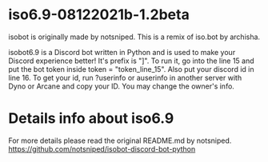 # iso6.9-08122021b-1.2beta
isobot is originally made by notsniped. This is a remix of iso.bot by archisha.

isobot6.9 is a Discord bot written in Python and is used to make your Discord experience better! It's prefix is "]". To run it, go into the line 15 and put the bot token inside token = "token_line_15". Also put your discord id in line 16. To get your id, run ?userinfo or auserinfo in another server with Dyno or Arcane and copy your ID. You may change the owner's info.

# Details info about iso6.9
For more details please read the original README.md by notsniped.
https://github.com/notsniped/isobot-discord-bot-python
